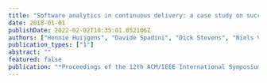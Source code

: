 ```yaml
---
title: "Software analytics in continuous delivery: a case study on success factors"
date: 2018-01-01
publishDate: 2022-02-02T10:35:01.052106Z
authors: ["Hennie Huijgens", "Davide Spadini", "Dick Stevens", "Niels Visser", "Arie Van Deursen"]
publication_types: ["1"]
abstract: ""
featured: false
publication: "*Proceedings of the 12th ACM/IEEE International Symposium on Empirical Software Engineering and Measurement*"
---
```


